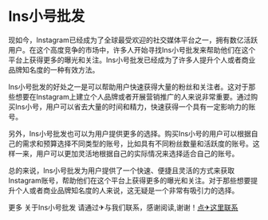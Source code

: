 # Ins小号批发

现如今，Instagram已经成为了全球最受欢迎的社交媒体平台之一，拥有数亿活跃用户。在这个高度竞争的市场中，许多人开始寻找Ins小号批发来帮助他们在这个平台上获得更多的曝光和关注。Ins小号批发已经成为了许多人提升个人或者商业品牌知名度的一种有效方法。

Ins小号批发的好处之一是可以帮助用户快速获得大量的粉丝和关注者。这对于那些想要在Instagram上建立个人品牌或者开展营销推广的人来说非常重要。通过购买Ins小号，用户可以省去大量的时间和精力，快速获得一个具有一定影响力的账号。

另外，Ins小号批发也可以为用户提供更多的选择。购买Ins小号的用户可以根据自己的需求和预算选择不同类型的账号，比如具有不同粉丝数量和活跃度的账号。这样一来，用户可以更加灵活地根据自己的实际情况来选择适合自己的账号。

总的来说，Ins小号批发为用户提供了一个快速、便捷且灵活的方式来获取Instagram账号，帮助他们在这个平台上获得更多的曝光和关注。对于那些想要提升个人或者商业品牌知名度的人来说，这无疑是一个非常有吸引力的选择。

更多 关于Ins小号批发 请通过✈与我们联系，感谢阅读,谢谢！[点✈这里联系](https://ads.k02.cc)